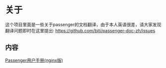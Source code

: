 # 关于
这个项目里面是一些关于passenger的文档翻译，由于本人英语很差，请大家发现翻译问题即时在这里提出:
https://github.com/biti/passenger-doc-zh/issues

## 内容
[Passenger用户手册(nginx版)](https://github.com/biti/passenger-doc-zh/wiki/Passenger%E7%94%A8%E6%88%B7%E6%89%8B%E5%86%8Cnginx%E7%89%88)

